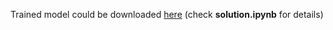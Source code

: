 
Trained model could be downloaded [here](https://drive.google.com/file/d/1jdv9_sY-Ajoh52TUxcnCUUJxTWM_RVVI/view?usp=sharing) (check **solution.ipynb** for details)
